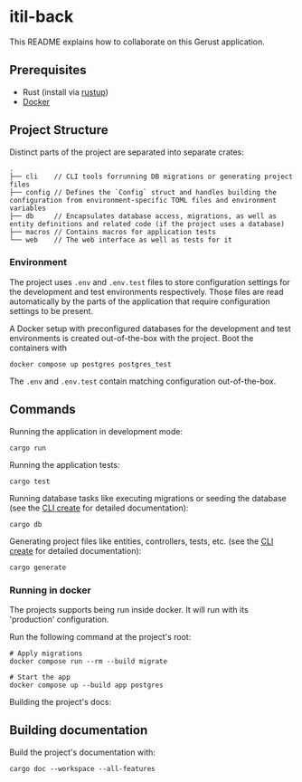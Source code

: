 # itil-back

This README explains how to collaborate on this Gerust application.

<add a description of the project here>

## Prerequisites

* Rust (install via [rustup](https://rustup.rs))
* [Docker](https://www.docker.com)

## Project Structure

Distinct parts of the project are separated into separate crates:

```
.
├── cli    // CLI tools forrunning DB migrations or generating project files
├── config // Defines the `Config` struct and handles building the configuration from environment-specific TOML files and environment variables
├── db     // Encapsulates database access, migrations, as well as entity definitions and related code (if the project uses a database)
├── macros // Contains macros for application tests
└── web    // The web interface as well as tests for it
```

### Environment

The project uses `.env` and `.env.test` files to store configuration settings for the development and test environments respectively. Those files are read automatically by the parts of the application that require configuration settings to be present.

A Docker setup with preconfigured databases for the development and test environments is created out-of-the-box with the project. Boot the containers with

```
docker compose up postgres postgres_test
```

The `.env` and `.env.test` contain matching configuration out-of-the-box.

## Commands

Running the application in development mode:

```
cargo run
```

Running the application tests:

```
cargo test
```

Running database tasks like executing migrations or seeding the database (see the [CLI create](./cli/README.md) for detailed documentation):

```
cargo db
```

Generating project files like entities, controllers, tests, etc. (see the [CLI create](./cli/README.md) for detailed documentation):

```
cargo generate
```

### Running in docker

The projects supports being run inside docker. It will run with its 'production' configuration.

Run the following command at the project's root:

```
# Apply migrations
docker compose run --rm --build migrate

# Start the app
docker compose up --build app postgres
```


Building the project's docs:

## Building documentation

Build the project's documentation with:

```
cargo doc --workspace --all-features
```
